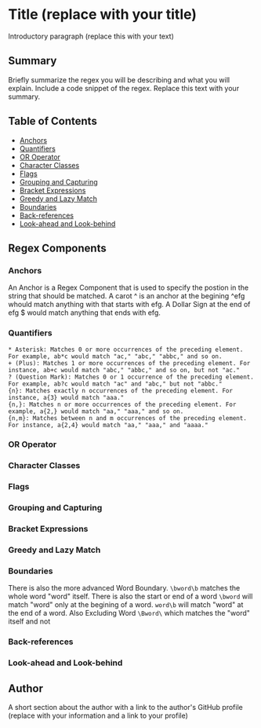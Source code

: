 # Title (replace with your title)

Introductory paragraph (replace this with your text)

## Summary

Briefly summarize the regex you will be describing and what you will explain. Include a code snippet of the regex. Replace this text with your summary.

## Table of Contents

- [Anchors](#anchors)
- [Quantifiers](#quantifiers)
- [OR Operator](#or-operator)
- [Character Classes](#character-classes)
- [Flags](#flags)
- [Grouping and Capturing](#grouping-and-capturing)
- [Bracket Expressions](#bracket-expressions)
- [Greedy and Lazy Match](#greedy-and-lazy-match)
- [Boundaries](#boundaries)
- [Back-references](#back-references)
- [Look-ahead and Look-behind](#look-ahead-and-look-behind)

## Regex Components

### Anchors

An Anchor is a Regex Component that is used to specify the postion in the string that should be matched. A carot ^ is an anchor at the begining ^efg whould match anything with that starts with efg. A Dollar Sign at the end of efg $ would match anything that ends with efg. 

### Quantifiers
    * Asterisk: Matches 0 or more occurrences of the preceding element. For example, ab*c would match "ac," "abc," "abbc," and so on.
    + (Plus): Matches 1 or more occurrences of the preceding element. For instance, ab+c would match "abc," "abbc," and so on, but not "ac."
    ? (Question Mark): Matches 0 or 1 occurrence of the preceding element. For example, ab?c would match "ac" and "abc," but not "abbc."
    {n}: Matches exactly n occurrences of the preceding element. For instance, a{3} would match "aaa."
    {n,}: Matches n or more occurrences of the preceding element. For example, a{2,} would match "aa," "aaa," and so on.
    {n,m}: Matches between n and m occurrences of the preceding element. For instance, a{2,4} would match "aa," "aaa," and "aaaa."
### OR Operator

### Character Classes

### Flags

### Grouping and Capturing

### Bracket Expressions

### Greedy and Lazy Match

### Boundaries
There is also the more advanced Word Boundary. `\bword\b` matches the whole word "word" itself. There is also the start or end of a word `\bword` will match "word" only at the begining of a word. `word\b` will match "word" at the end of a word. Also Excluding Word `\Bword\` which matches the "word" itself and not 
### Back-references

### Look-ahead and Look-behind

## Author

A short section about the author with a link to the author's GitHub profile (replace with your information and a link to your profile)
